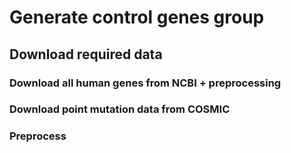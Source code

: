# Generate control genes group

## Download required data

### Download all human genes from NCBI + preprocessing


### Download point mutation data from COSMIC


### Preprocess 
